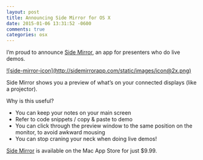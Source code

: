 ```yaml
---
layout: post
title: Announcing Side Mirror for OS X
date: 2015-01-06 13:31:52 -0600
comments: true
categories: osx
---
```


I’m proud to announce [Side Mirror](http://sidemirrorapp.com), an app for presenters who do live demos.

<a href="http://sidemirrorapp.com">
![side-mirror-icon](http://sidemirrorapp.com/static/images/icon@2x.png)
</a>

Side Mirror shows you a preview of what’s on your connected displays (like a projector).

Why is this useful?

- You can keep your notes on your main screen
- Refer to code snippets / copy & paste to demo
- You can click through the preview window to the same position on the monitor, to avoid awkward mousing
- You can stop craning your neck when doing live demos!

[Side Mirror](http://sidemirrorapp.com/) is available on the Mac App Store for just $9.99.
